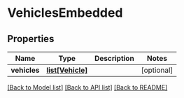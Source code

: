 # VehiclesEmbedded

## Properties
Name | Type | Description | Notes
------------ | ------------- | ------------- | -------------
**vehicles** | [**list[Vehicle]**](Vehicle.md) |  | [optional] 

[[Back to Model list]](../README.md#documentation-for-models) [[Back to API list]](../README.md#documentation-for-api-endpoints) [[Back to README]](../README.md)


